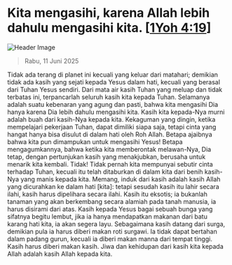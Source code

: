 
# Kita mengasihi, karena Allah lebih dahulu mengasihi kita. [[1Yoh 4:19](http://alkitab.sabda.org/?1Yoh%204:19)]

![Header Image](https://alkitab.app/slice/sunrise.jpg)

> Rabu, 11 Juni 2025

Tidak ada terang di planet ini kecuali yang keluar dari matahari; demikian tidak ada kasih yang sejati kepada Yesus dalam hati, kecuali yang berasal dari Tuhan Yesus sendiri. Dari mata air kasih Tuhan yang meluap dan tidak terbatas ini, terpancarlah seluruh kasih kita kepada Tuhan. Selamanya adalah suatu kebenaran yang agung dan pasti, bahwa kita mengasihi Dia hanya karena Dia lebih dahulu mengasihi kita. Kasih kita kepada-Nya murni adalah buah dari kasih-Nya kepada kita. Kekaguman yang dingin, ketika mempelajari pekerjaan Tuhan, dapat dimiliki siapa saja, tetapi cinta yang hangat hanya bisa disulut di dalam hati oleh Roh Allah. Betapa ajaibnya bahwa kita pun dimampukan untuk mengasihi Yesus! Betapa mengagumkannya, bahwa ketika kita memberontak melawan-Nya, Dia tetap, dengan pertunjukan kasih yang menakjubkan, berusaha untuk menarik kita kembali. Tidak! Tidak pernah kita mempunyai sebutir cinta terhadap Tuhan, kecuali itu telah ditaburkan di dalam kita dari benih kasih-Nya yang manis kepada kita. Memang, induk dari kasih adalah kasih Allah yang dicurahkan ke dalam hati [kita]: tetapi sesudah kasih itu lahir secara ilahi, kasih harus dipelihara secara ilahi. Kasih itu eksotis; ia bukanlah tanaman yang akan berkembang secara alamiah pada tanah manusia, ia harus disirami dari atas. Kasih kepada Yesus bagai sebuah bunga yang sifatnya begitu lembut, jika ia hanya mendapatkan makanan dari batu karang hati kita, ia akan segera layu. Sebagaimana kasih datang dari surga, demikian pula ia harus diberi makan roti surgawi. Ia tidak dapat bertahan dalam padang gurun, kecuali ia diberi makan manna dari tempat tinggi. Kasih harus diberi makan kasih. Jiwa dan kehidupan dari kasih kita kepada Allah adalah kasih Allah kepada kita.
    